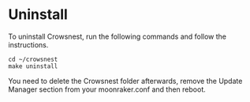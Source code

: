 # Uninstall

To uninstall Crowsnest, run the following commands and follow the instructions.

```shell-session
cd ~/crowsnest
make uninstall
```

You need to delete the Crowsnest folder afterwards, remove the Update Manager section from your moonraker.conf and then reboot.
